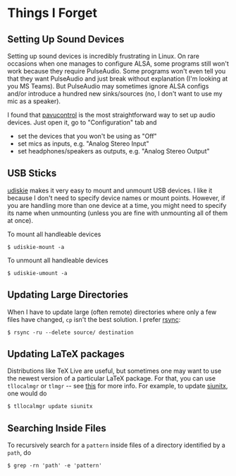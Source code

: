 # Things I Forget

## Setting Up Sound Devices

Setting up sound devices is incredibly frustrating in Linux. On rare occasions when one manages to configure ALSA, some programs still won't work because they require PulseAudio. Some programs won't even tell you that they want PulseAudio and just break without explanation (I'm looking at you MS Teams). But PulseAudio may sometimes ignore ALSA configs and/or introduce a hundred new sinks/sources (no, I don't want to use my mic as a speaker).

I found that [pavucontrol](https://archlinux.org/packages/extra/x86_64/pavucontrol/) is the most straightforward way to set up audio devices. Just open it, go to "Configuration" tab and

* set the devices that you won't be using as "Off"
* set mics as inputs, e.g. "Analog Stereo Input"
* set headphones/speakers as outputs, e.g. "Analog Stereo Output"

## USB Sticks

[udiskie](https://archlinux.org/packages/community/any/udiskie/) makes it very easy to mount and unmount USB devices. I like it because I don't need to specify device names or mount points. However, if you are handling more than one device at a time, you might need to specify its name when unmounting (unless you are fine with unmounting all of them at once).

To mount all handleable devices
```console
$ udiskie-mount -a
```

To unmount all handleable devices
```console
$ udiskie-umount -a
```

## Updating Large Directories

When I have to update large (often remote) directories where only a few files have changed, `cp` isn't the best solution. I prefer [rsync](https://archlinux.org/packages/extra/x86_64/rsync/):
```console
$ rsync -ru --delete source/ destination
```

## Updating LaTeX packages

Distributions like TeX Live are useful, but sometimes one may want to use the newest version of a particular LaTeX package. For that, you can use `tllocalmgr` or `tlmgr` -- see [this](https://wiki.archlinux.org/title/TeX_Live#tllocalmgr) for more info. For example, to update [siunitx](https://ctan.org/pkg/siunitx), one would do
```console
$ tllocalmgr update siunitx
```

## Searching Inside Files

To recursively search for a `pattern` inside files of a directory identified by a `path`, do
```console
$ grep -rn 'path' -e 'pattern'
```
